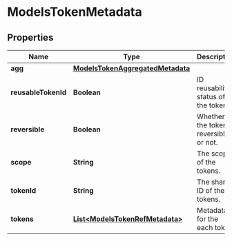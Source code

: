 

# ModelsTokenMetadata


## Properties

| Name | Type | Description | Notes |
|------------ | ------------- | ------------- | -------------|
|**agg** | [**ModelsTokenAggregatedMetadata**](ModelsTokenAggregatedMetadata.md) |  |  [optional] |
|**reusableTokenId** | **Boolean** | ID reusability status of the tokens. |  [optional] |
|**reversible** | **Boolean** | Whether the token is reversible or not. |  [optional] |
|**scope** | **String** | The scope of the tokens. |  [optional] |
|**tokenId** | **String** | The shared ID of the tokens. |  [optional] |
|**tokens** | [**List&lt;ModelsTokenRefMetadata&gt;**](ModelsTokenRefMetadata.md) | Metadata for the each token. |  [optional] |



